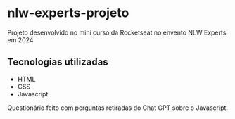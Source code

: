 # nlw-experts-projeto
Projeto desenvolvido no mini curso da Rocketseat no envento NLW Experts em 2024

## Tecnologias utilizadas
- HTML
- CSS
- Javascript

Questionário feito com perguntas retiradas do Chat GPT sobre o Javascript.